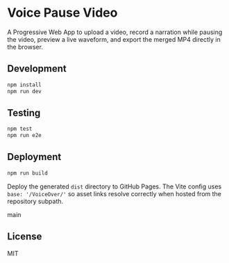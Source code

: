 # Voice Pause Video

A Progressive Web App to upload a video, record a narration while pausing the video, preview a live waveform, and export the merged MP4 directly in the browser.

## Development

```bash
npm install
npm run dev
```

## Testing

```bash
npm test
npm run e2e
```

## Deployment

```bash
npm run build
```

Deploy the generated `dist` directory to GitHub Pages. The Vite config uses `base: '/VoiceOver/'` so asset links resolve correctly when hosted from the repository subpath.

 main

## License

MIT
